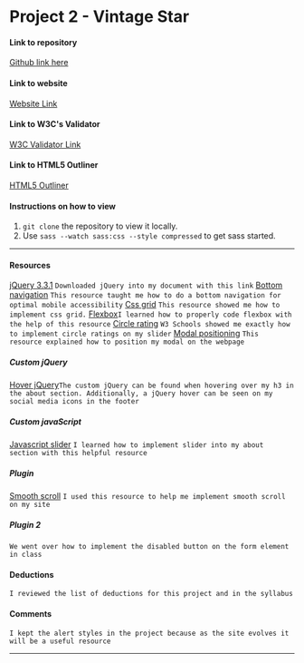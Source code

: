 # Project 2 - Vintage Star

#### Link to repository
[Github link here](https://github.com/amyfangelo/project-2_part-2_angelo-amy)

#### Link to website
[Website Link](www.thisisyourwebsite.com)

#### Link to W3C's Validator
[W3C Validator Link](https://validator.w3.org/)

#### Link to HTML5 Outliner
[HTML5 Outliner](https://gsnedders.html5.org/outliner/)

#### Instructions on how to view
1. `git clone` the repository to view it locally.
2. Use `sass --watch sass:css --style compressed` to get sass started.

---

#### Resources
[jQuery 3.3.1](https://code.jquery.com/jquery-3.3.1.min.js)
`Downloaded jQuery into my document with this link`
[Bottom navigation](https://www.w3schools.com/howto/howto_css_bottom_nav.asp)
`This resource taught me how to do a bottom navigation for optimal mobile accessibility`
[Css grid](https://css-tricks.com/snippets/css/complete-guide-grid/)
`This resource showed me how to implement css grid.`
[Flexbox](https://flexbox.help/)`I learned how to properly code flexbox with the help of this resource`
[Circle rating](https://www.w3schools.com/howto/howto_css_circles.asp)
`W3 Schools showed me exactly how to implement circle ratings on my slider`
[Modal positioning](https://css-tricks.com/considerations-styling-modal/)
`This resource explained how to position my modal on the webpage`

##### Custom jQuery
[Hover jQuery](https://www.w3schools.com/jquery/tryit.asp?filename=tryjquery_event_hover)`The custom jQuery can be found when hovering over my h3 in the about section. Additionally, a jQuery hover can be seen on my social media icons in the footer`


##### Custom javaScript
[Javascript slider](https://www.w3schools.com/howto/howto_js_slideshow.asp)
`I learned how to implement slider into my about section with this helpful resource`

##### Plugin
[Smooth scroll](https://codepen.io/magglomag/pen/RPGgJG/)
`I used this resource to help me implement smooth scroll on my site`

##### Plugin 2
`We went over how to implement the disabled button on the form element in class`

#### Deductions
`I reviewed the list of deductions for this project and in the syllabus`

#### Comments
`I kept the alert styles in the project because as the site evolves it will be a useful resource`



---
